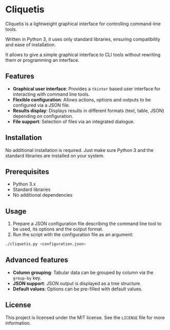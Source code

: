 Cliquetis
=========

Cliquetis is a lightweight graphical interface for controlling command-line
tools.

Written in Python 3, it uses only standard libraries, ensuring compatibility and
ease of installation.

It allows to give a simple graphical interface to CLI tools without rewriting
them or programming an interface.

Features
--------

-  **Graphical user interface**: Provides a `tkinter` based user interface for
   interacting with command line tools.
-  **Flexible configuration**: Allows actions, options and outputs to be
   configured via a JSON file.
-  **Results display**: Displays results in different formats (text, table,
   JSON) depending on configuration.
-  **File support**: Selection of files via an integrated dialogue.

Installation
------------

No additional installation is required. Just make sure Python 3 and the standard
libraries are installed on your system.

Prerequisites
-------------

- Python 3.x
- Standard libraries
- No additional dependencies

Usage
-----

1. Prepare a JSON configuration file describing the command line tool to be
   used, its options and the output format.
2. Run the script with the configuration file as an argument:

```bash
./cliquetis.py <configuration.json>
```

Advanced features
-----------------

-  **Column grouping**: Tabular data can be grouped by column via the `group-by`
   key.
-  **JSON support**: JSON output is displayed as a tree structure.
-  **Default values**: Options can be pre-filled with default values.

License
-------

This project is licensed under the MIT license. See the `LICENSE` file for more
information.

